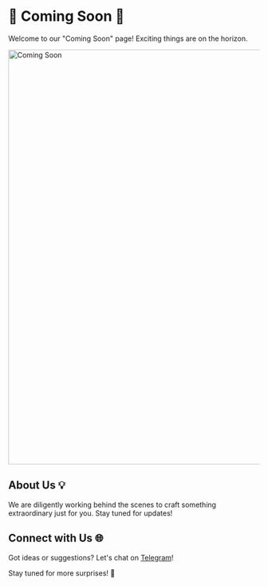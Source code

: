# 🚀 Coming Soon 🌟

Welcome to our "Coming Soon" page! Exciting things are on the horizon.

<img src="https://media2.giphy.com/media/3o72FkiKGMGauydfyg/200w.gif?cid=6c09b952280zyzvpjyv6y8zadjvc855o91whecvthdhaveib&ep=v1_gifs_search&rid=200w.gif&ct=g" alt="Coming Soon" width="830">

## About Us 💡

We are diligently working behind the scenes to craft something extraordinary just for you. Stay tuned for updates!

## Connect with Us 🌐

Got ideas or suggestions? Let's chat on [Telegram](https://t.me/JayeshJayesh)!

Stay tuned for more surprises! 🎉
